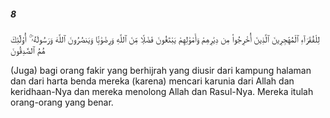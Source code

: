 ##### 8

<span class="ayah">لِلْفُقَرَآءِ ٱلْمُهَٰجِرِينَ ٱلَّذِينَ أُخْرِجُوا۟ مِن دِيَٰرِهِمْ وَأَمْوَٰلِهِمْ يَبْتَغُونَ فَضْلًۭا مِّنَ ٱللَّهِ وَرِضْوَٰنًۭا وَيَنصُرُونَ ٱللَّهَ وَرَسُولَهُۥٓ ۚ أُو۟لَٰٓئِكَ هُمُ ٱلصَّٰدِقُونَ</span>

<span class="ayah_translation">(Juga) bagi orang fakir yang berhijrah yang diusir dari kampung halaman dan dari harta benda mereka (karena) mencari karunia dari Allah dan keridhaan-Nya dan mereka menolong Allah dan Rasul-Nya. Mereka itulah orang-orang yang benar.</span>
